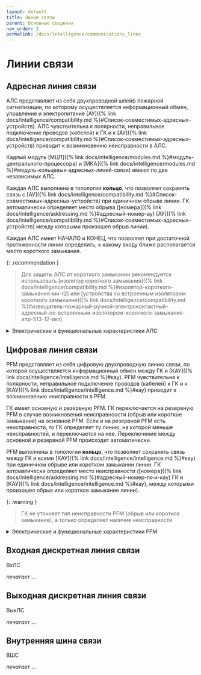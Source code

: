 ```yaml
---
layout: default
title: Линии связи
parent: Основные сведения
nav_order: 2
permalink: /docs/intelligence/communications_lines
---
```


# Линии связи

## Адресная линия связи
АЛС представляет из себя двухпроводной шлейф пожарной сигнализации, по которому осуществляется информационный обмен, управление и электропитание [АУ]({% link docs/intelligence/compatibility.md %}#Список-совместимых-адресных-устройств). АЛС чувствительна к полярности, неправильное подключение проводов (кабелей) к ГК и к [АУ]({% link docs/intelligence/compatibility.md %}#Список-совместимых-адресных-устройств) приводит к возникновению неисправности в АЛС. 

Кадлый модуль [МЦП]({% link docs/intelligence/modules.md %}#модуль-центрального-процессора) и [МКА]({% link docs/intelligence/modules.md %}#модуль-кольцевых-адресных-линий-связи) имеют по две независимых АЛС.

Каждая АЛС выполнена в топологии **кольцо**, что позволяет сохранять связь с [АУ]({% link docs/intelligence/compatibility.md %}#Список-совместимых-адресных-устройств) при единичном обрыве линии. ГК автоматически определяет место обрыва ([номера]({% link docs/intelligence/addressing.md %}#адресный-номер-ау) [АУ]({% link docs/intelligence/compatibility.md %}#Список-совместимых-адресных-устройств) между которыми произошел обрыв линии).

Каждая АЛС имеет НАЧАЛО и КОНЕЦ, что позволяет при достаточной протяженности линии определить, к какому входу ближе располагается место короткого замыкания.

{: .recommendation }
> Для защиты АЛС от короткого замыкании рекомендуется использовать [изолятор короткого замыкания]({% link docs/intelligence/compatibility.md %}#изолятор-короткого-замыкания-ми-r2) или [устройства со встроенным изолятором короткого замыкания]({% link docs/intelligence/compatibility.md %}#извещатель-пожарный-ручной-электроконтактный-адресный-со-встроенным-изолятором-короткого-замыкания-ипр-513-12-икз)

<details markdown="block">
  <summary>
  Электрические и функциональные характеристики АЛС
  </summary>
   
|**Характеристика**|**Значение**|
|:---|:---:|
| Максимальное количество подключаемых [АУ]({% link docs/intelligence/compatibility.md %}#Список-совместимых-адресных-устройств) к одной АЛС | 250 |
| Выходное напряжение на клеммах АЛС, В | 23±3,6 |
| Максимальная длина сегмента АЛС, м | 400 |
| Максимальная суммарная длина АЛС, м | 100000 |
| Максимальное сопротивление кабеля сегмента АЛС, Ом | 50 |
| Минимальное сопротивление изоляции кабеля АЛС, Ом | 50000 |
| Максимальная удельная емкость кабеля АЛС, пФ/м | 80 |

{: .note }
> Сегментом АЛС считается участок кабеля ГК — [АУ]({% link docs/intelligence/compatibility.md %}#Список-совместимых-адресных-устройств) и [АУ]({% link docs/intelligence/compatibility.md %}#Список-совместимых-адресных-устройств) — [АУ]({% link docs/intelligence/compatibility.md %}#Список-совместимых-адресных-устройств)

</details>

## Цифровая линия связи
PFM представляет из себя цифровую двухпроводную линию связи, по которой осуществляется информационный обмен между ГК и [КАУ]({% link docs/intelligence/intelligence.md %}#кау). PFM чувствительна к полярности, неправильное подключение проводов (кабелей) к ГК и к [КАУ]({% link docs/intelligence/intelligence.md %}#кау) приводит к возникновению неисправности в PFM.

ГК имеет основную и резервную PFM. ГК переключается на резервную PFM в случае возникновения неисправнсости (обрыв или короткое замыкание) на основной PFM. Если и на резервной PFM есть неисправности, то ГК определяет ту линию, на которой меньше неисправностей, и переключается на нее. Переключение между основной и резервной PFM происходит автоматически.

PFM выполнены в топологии **кольцо**, что позволяет сохранять связь между ГК и всеми [КАУ]({% link docs/intelligence/intelligence.md %}#кау) при единичном обрыве или коротком замыкании линии. ГК автоматически определяет место неисправности ([номера]({% link docs/intelligence/addressing.md %}#адресный-номер-гк-и-кау) ГК и [КАУ]({% link docs/intelligence/intelligence.md %}#кау), между которыми произошел обрыв или короткое замыкание линии).

{: .warning }
> ГК не уточняет тип неисправности PFM (обрыв или короткое замыкание), а только определяет наличие неисправности

<details markdown="block">
  <summary>
  Электрические и функциональные характеристики PFM
  </summary>
   
|**Характеристика**|**Значение**|
|:---|:---:|
| Максимальное количество подключенных ГК и [КАУ]({% link docs/intelligence/intelligence.md %}#кау) по олной PFM | 65 |
| Максимальная длина сегмента PFM, м | 1000 |
| Максимальная суммарная длина PFM, м | 65000 |
| Минимальное сопротивление изоляции кабеля PFM, кОм | 50 |
| Максимальная удельная емкость кабеля PFM, пФ/м | 80 |

{: .note }
> Сегментом PFM считается участок кабеля ГК — [КАУ]({% link docs/intelligence/intelligence.md %}#кау) и [КАУ]({% link docs/intelligence/intelligence.md %}#кау) — [КАУ]({% link docs/intelligence/intelligence.md %}#кау)

</details>

## Входная дискретная линия связи
ВхЛС

_печатает_ ...

## Выходная дискретная линия связи
ВыхЛС

_печатает_ ...

## Внутренняя шина связи
ВШС

_печатает_ ...
